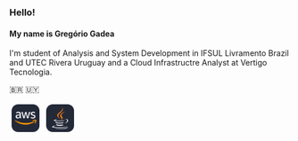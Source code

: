 <h3>Hello!</h3>
<h4>My name is Gregório Gadea</h4>
I'm student of Analysis and System Development in IFSUL Livramento Brazil and UTEC Rivera Uruguay and a Cloud Infrastructre Analyst at Vertigo Tecnologia.

🇧🇷 🇺🇾

<div style="display: inline-block;">
    <!--AWS-->
    <img src="https://raw.githubusercontent.com/tandpfun/skill-icons/59059d9d1a2c092696dc66e00931cc1181a4ce1f/icons/AWS-Dark.svg" 
    style="width: 50px; height: 50px; margin: 4px;">
</div>
<div style="display: inline-block;">
    <!--Java-->
    <img src="https://raw.githubusercontent.com/tandpfun/skill-icons/59059d9d1a2c092696dc66e00931cc1181a4ce1f/icons/Java-Dark.svg" 
    style="width: 50px; height: 50px; margin: 4px;">
</div>


